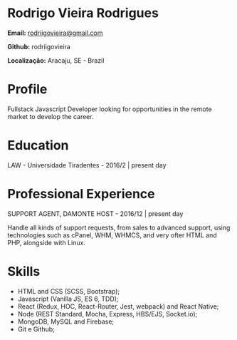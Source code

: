 # Rodrigo Vieira Rodrigues

**Email:** rodriigovieira@gmail.com

**Github:** rodriigovieira

**Localização:** Aracaju, SE - Brazil


# Profile

Fullstack Javascript Developer looking for opportunities in the remote market to develop the career.


# Education

LAW - Universidade Tiradentes - 2016/2 | present day


# Professional Experience

SUPPORT AGENT, DAMONTE HOST - 2016/12 | present day

Handle all kinds of support requests, from sales to advanced support, using technologies such as cPanel, WHM, WHMCS, and very ofter HTML and PHP, alongside with Linux.


# Skills

- HTML and CSS (SCSS, Bootstrap);
- Javascript (Vanilla JS, ES 6, TDD);
- React (Redux, HOC, React-Router, Jest, webpack) and React Native;
- Node (REST Standard, Mocha, Express, HBS/EJS, Socket.io);
- MongoDB, MySQL and Firebase;
- Git e Github;
